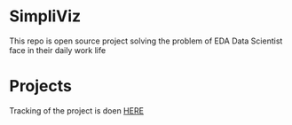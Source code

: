 # SimpliViz
This repo is open source project solving the problem of EDA Data Scientist face in their daily work life

# Projects
Tracking of the project is doen [HERE](https://github.com/navjotsingh151/SimpliViz/projects/1)
